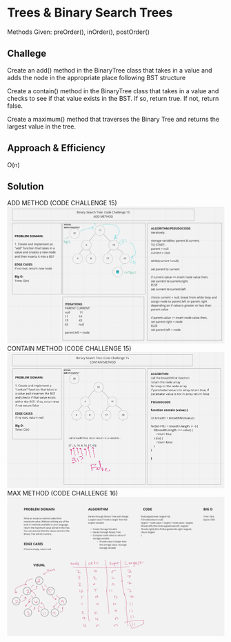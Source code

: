 
# Trees & Binary Search Trees
Methods Given: preOrder(), inOrder(), postOrder()

## Challege
Create an add() method in the BinaryTree class that takes in a value and adds the node in the appropriate place following BST structure 

Create a contain() method in the BinaryTree class that takes in a value and checks to see if that value exists in the BST.  If so, return true.  If not, return false.

Create a maximum() method that traverses the Binary Tree and returns the largest value in the tree.

## Approach & Efficiency
O(n)

## Solution
ADD METHOD (CODE CHALLENGE 15)
![Add](cc15whitboardADD.png)
CONTAIN METHOD (CODE CHALLENGE 15)
![Contain](cc15whiteboardCONTAIN.png)
MAX METHOD (CODE CHALLENGE 16)
![Maximum](cc16whiteboard.png)